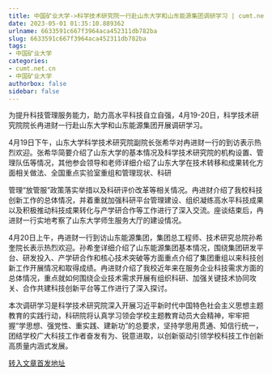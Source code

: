 ```yaml
---
title: 中国矿业大学->科学技术研究院一行赴山东大学和山东能源集团调研学习 | cumt.net.cn
date: 2023-05-01 01:35:10.889362
urlname: 6633591c667f3964aca452311db782ba
slug: 6633591c667f3964aca452311db782ba
tags: 
- 中国矿业大学
categories:
- cumt.net.cn
- 中国矿业大学
authorbox: false
sidebar: false
---
```

为提升科技管理服务能力，助力高水平科技自立自强，4月19-20日，科学技术研究院院长冉进财一行赴山东大学和山东能源集团开展调研学习。

4月19日下午，山东大学科学技术研究院副院长张希华对冉进财一行的到访表示热烈欢迎。张希华简要介绍了山东大学的基本情况及科学技术研究院的机构设置、管理队伍等情况，其他参会领导和老师详细介绍了山东大学在技术转移和成果转化方面相关做法、全国重点实验室重组和管理现状、科研
<!--more-->
管理“放管服”政策落实举措以及科研评价改革等相关情况。冉进财介绍了我校科技创新工作的总体情况，并着重就加强科研平台管理建设、组织凝练高水平科技成果以及积极推动科技成果转化与产学研合作等工作进行了深入交流。座谈结束后，冉进财一行实地考察了山东大学师生服务大厅的建设情况。

4月20日上午，冉进财一行到访山东能源集团，集团总工程师、技术研究总院孙希奎院长表示热烈欢迎。孙希奎详细介绍了山东能源集团基本情况，围绕集团研发平台、研发投入、产学研合作和核心技术突破等方面重点介绍了集团重组以来科技创新工作开展情况和取得成绩。冉进财介绍了我校近年来在服务企业科技需求方面的总体情况，重点就如何围绕企业技术需求开展有组织科研、加强关键技术协同攻关、合作共建科技创新平台等工作进行了深入探讨。

本次调研学习是科学技术研究院深入开展习近平新时代中国特色社会主义思想主题教育的实践行动，科研院将认真学习领会学校主题教育动员大会精神，牢牢把握“学思想、强党性、重实践、建新功”的总要求，坚持学思用贯通、知信行统一，团结学校广大科技工作者奋发有为、锐意进取，以创新驱动引领学校科技工作创新高质量内涵式发展。



[转入文章首发地址](https://xwzx.cumt.edu.cn/d6/96/c523a644758/page.htm)